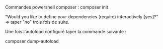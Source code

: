 Commandes powershell composer :
    composer init

"Would you like to define your dependencies (require) interactively [yes]?" => taper "no" trois fois de suite.

Une fois l'autoload configuré taper la commande suivante :

composer dump-autoload

